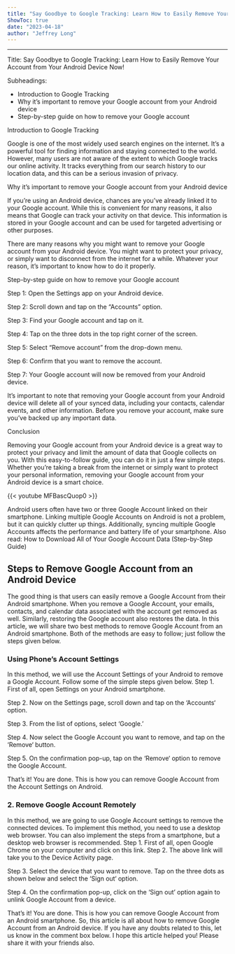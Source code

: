 ```yaml
---
title: "Say Goodbye to Google Tracking: Learn How to Easily Remove Your Account from Your Android Device Now!"
ShowToc: true 
date: "2023-04-18"
author: "Jeffrey Long"
---
```

*****
Title: Say Goodbye to Google Tracking: Learn How to Easily Remove Your Account from Your Android Device Now!

Subheadings:

- Introduction to Google Tracking
- Why it’s important to remove your Google account from your Android device
- Step-by-step guide on how to remove your Google account

Introduction to Google Tracking

Google is one of the most widely used search engines on the internet. It’s a powerful tool for finding information and staying connected to the world. However, many users are not aware of the extent to which Google tracks our online activity. It tracks everything from our search history to our location data, and this can be a serious invasion of privacy.

Why it’s important to remove your Google account from your Android device

If you’re using an Android device, chances are you’ve already linked it to your Google account. While this is convenient for many reasons, it also means that Google can track your activity on that device. This information is stored in your Google account and can be used for targeted advertising or other purposes.

There are many reasons why you might want to remove your Google account from your Android device. You might want to protect your privacy, or simply want to disconnect from the internet for a while. Whatever your reason, it’s important to know how to do it properly.

Step-by-step guide on how to remove your Google account

Step 1: Open the Settings app on your Android device.

Step 2: Scroll down and tap on the “Accounts” option.

Step 3: Find your Google account and tap on it.

Step 4: Tap on the three dots in the top right corner of the screen.

Step 5: Select “Remove account” from the drop-down menu.

Step 6: Confirm that you want to remove the account.

Step 7: Your Google account will now be removed from your Android device.

It’s important to note that removing your Google account from your Android device will delete all of your synced data, including your contacts, calendar events, and other information. Before you remove your account, make sure you’ve backed up any important data.

Conclusion

Removing your Google account from your Android device is a great way to protect your privacy and limit the amount of data that Google collects on you. With this easy-to-follow guide, you can do it in just a few simple steps. Whether you’re taking a break from the internet or simply want to protect your personal information, removing your Google account from your Android device is a smart choice.

{{< youtube MFBascQuop0 >}} 



Android users often have two or three Google Account linked on their smartphone. Linking multiple Google Accounts on Android is not a problem, but it can quickly clutter up things. Additionally, syncing multiple Google Accounts affects the performance and battery life of your smartphone.
Also read: How to Download All of Your Google Account Data (Step-by-Step Guide)

 
## Steps to Remove Google Account from an Android Device


The good thing is that users can easily remove a Google Account from their Android smartphone. When you remove a Google Account, your emails, contacts, and calendar data associated with the account get removed as well. Similarly, restoring the Google account also restores the data.
In this article, we will share two best methods to remove Google Account from an Android smartphone. Both of the methods are easy to follow; just follow the steps given below.

 
### Using Phone’s Account Settings


In this method, we will use the Account Settings of your Android to remove a Google Account. Follow some of the simple steps given below.
Step 1. First of all, open Settings on your Android smartphone.

Step 2. Now on the Settings page, scroll down and tap on the ‘Accounts‘ option.

Step 3. From the list of options, select ‘Google.’

Step 4. Now select the Google Account you want to remove, and tap on the ‘Remove‘ button.

Step 5. On the confirmation pop-up, tap on the ‘Remove‘ option to remove the Google Account.

That’s it! You are done. This is how you can remove Google Account from the Account Settings on Android.

 
### 2. Remove Google Account Remotely


In this method, we are going to use Google Account settings to remove the connected devices. To implement this method, you need to use a desktop web browser. You can also implement the steps from a smartphone, but a desktop web browser is recommended.
Step 1. First of all, open Google Chrome on your computer and click on this link.
Step 2. The above link will take you to the Device Activity page.

Step 3. Select the device that you want to remove. Tap on the three dots as shown below and select the ‘Sign out‘ option.

Step 4. On the confirmation pop-up, click on the ‘Sign out’ option again to unlink Google Account from a device.

That’s it! You are done. This is how you can remove Google Account from an Android smartphone.
So, this article is all about how to remove Google Account from an Android device. If you have any doubts related to this, let us know in the comment box below. I hope this article helped you! Please share it with your friends also.





